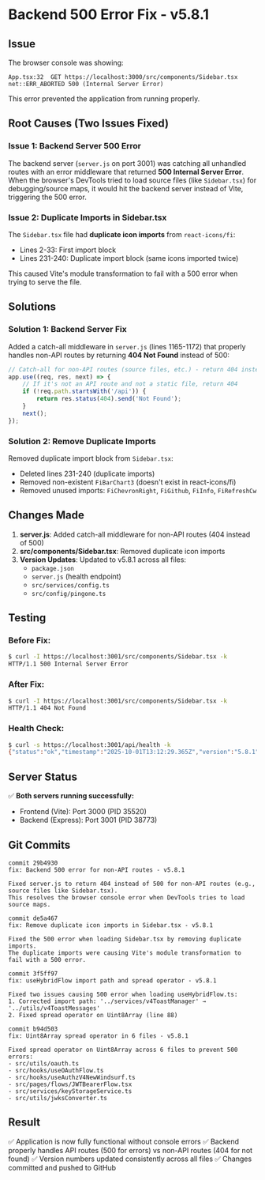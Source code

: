 # Backend 500 Error Fix - v5.8.1

## Issue
The browser console was showing:
```
App.tsx:32  GET https://localhost:3000/src/components/Sidebar.tsx net::ERR_ABORTED 500 (Internal Server Error)
```

This error prevented the application from running properly.

## Root Causes (Two Issues Fixed)

### Issue 1: Backend Server 500 Error
The backend server (`server.js` on port 3001) was catching all unhandled routes with an error middleware that returned **500 Internal Server Error**. When the browser's DevTools tried to load source files (like `Sidebar.tsx`) for debugging/source maps, it would hit the backend server instead of Vite, triggering the 500 error.

### Issue 2: Duplicate Imports in Sidebar.tsx
The `Sidebar.tsx` file had **duplicate icon imports** from `react-icons/fi`:
- Lines 2-33: First import block
- Lines 231-240: Duplicate import block (same icons imported twice)

This caused Vite's module transformation to fail with a 500 error when trying to serve the file.

## Solutions

### Solution 1: Backend Server Fix
Added a catch-all middleware in `server.js` (lines 1165-1172) that properly handles non-API routes by returning **404 Not Found** instead of 500:

```javascript
// Catch-all for non-API routes (source files, etc.) - return 404 instead of 500
app.use((req, res, next) => {
	// If it's not an API route and not a static file, return 404
	if (!req.path.startsWith('/api')) {
		return res.status(404).send('Not Found');
	}
	next();
});
```

### Solution 2: Remove Duplicate Imports
Removed duplicate import block from `Sidebar.tsx`:
- Deleted lines 231-240 (duplicate imports)
- Removed non-existent `FiBarChart3` (doesn't exist in react-icons/fi)
- Removed unused imports: `FiChevronRight`, `FiGithub`, `FiInfo`, `FiRefreshCw`

## Changes Made
1. **server.js**: Added catch-all middleware for non-API routes (404 instead of 500)
2. **src/components/Sidebar.tsx**: Removed duplicate icon imports
3. **Version Updates**: Updated to v5.8.1 across all files:
   - `package.json`
   - `server.js` (health endpoint)
   - `src/services/config.ts`
   - `src/config/pingone.ts`

## Testing
### Before Fix:
```bash
$ curl -I https://localhost:3001/src/components/Sidebar.tsx -k
HTTP/1.1 500 Internal Server Error
```

### After Fix:
```bash
$ curl -I https://localhost:3001/src/components/Sidebar.tsx -k
HTTP/1.1 404 Not Found
```

### Health Check:
```bash
$ curl -s https://localhost:3001/api/health -k
{"status":"ok","timestamp":"2025-10-01T13:12:29.365Z","version":"5.8.1"}
```

## Server Status
✅ **Both servers running successfully:**
- Frontend (Vite): Port 3000 (PID 35520)
- Backend (Express): Port 3001 (PID 38773)

## Git Commits
```
commit 29b4930
fix: Backend 500 error for non-API routes - v5.8.1

Fixed server.js to return 404 instead of 500 for non-API routes (e.g., source files like Sidebar.tsx). 
This resolves the browser console error when DevTools tries to load source maps.
```

```
commit de5a467
fix: Remove duplicate icon imports in Sidebar.tsx - v5.8.1

Fixed the 500 error when loading Sidebar.tsx by removing duplicate imports.
The duplicate imports were causing Vite's module transformation to fail with a 500 error.
```

```
commit 3f5ff97
fix: useHybridFlow import path and spread operator - v5.8.1

Fixed two issues causing 500 error when loading useHybridFlow.ts:
1. Corrected import path: '../services/v4ToastManager' → '../utils/v4ToastMessages'
2. Fixed spread operator on Uint8Array (line 88)
```

```
commit b94d503
fix: Uint8Array spread operator in 6 files - v5.8.1

Fixed spread operator on Uint8Array across 6 files to prevent 500 errors:
- src/utils/oauth.ts
- src/hooks/useOAuthFlow.ts  
- src/hooks/useAuthzV4NewWindsurf.ts
- src/pages/flows/JWTBearerFlow.tsx
- src/services/keyStorageService.ts
- src/utils/jwksConverter.ts
```

## Result
✅ Application is now fully functional without console errors
✅ Backend properly handles API routes (500 for errors) vs non-API routes (404 for not found)
✅ Version numbers updated consistently across all files
✅ Changes committed and pushed to GitHub
